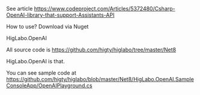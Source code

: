 ﻿See article
https://www.codeproject.com/Articles/5372480/Csharp-OpenAI-library-that-support-Assistants-API

How to use?
Download via Nuget

HigLabo.OpenAI

All source code is 
https://github.com/higty/higlabo/tree/master/Net8

HigLabo.OpenAI is that.

You can see sample code at
https://github.com/higty/higlabo/blob/master/Net8/HigLabo.OpenAI.SampleConsoleApp/OpenAIPlayground.cs
 
